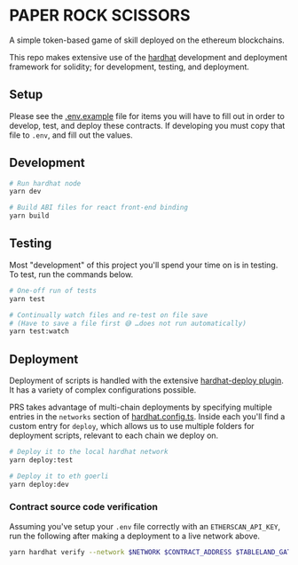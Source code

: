 # PAPER ROCK SCISSORS

A simple token-based game of skill deployed on the ethereum blockchains.

This repo makes extensive use of the [hardhat](https://hardhat.org) development and deployment framework for solidity; for development, testing, and deployment.

## Setup

Please see the [.env.example](./.env.example) file for items you will have to fill out in order to develop, test, and deploy these contracts. If developing you must copy that file to `.env`, and fill out the values.

## Development

```sh
# Run hardhat node
yarn dev

# Build ABI files for react front-end binding
yarn build
```

## Testing

Most "development" of this project you'll spend your time on is in testing. To test, run the commands below.

```sh
# One-off run of tests 
yarn test

# Continually watch files and re-test on file save
# (Have to save a file first 😅 …does not run automatically)
yarn test:watch
```

## Deployment

Deployment of scripts is handled with the extensive [hardhat-deploy plugin](https://github.com/wighawag/hardhat-deploy). It has a variety of complex configurations possible.

PRS takes advantage of multi-chain deployments by specifying multiple entries in the `networks` section of [hardhat.config.ts](./hardhat.config.ts). Inside each you'll find a custom entry for `deploy`, which allows us to use multiple folders for deployment scripts, relevant to each chain we deploy on.

```sh
# Deploy it to the local hardhat network
yarn deploy:test

# Deploy it to eth goerli
yarn deploy:dev
```

### Contract source code verification

Assuming you've setup your `.env` file correctly with an `ETHERSCAN_API_KEY`, run the following after making a deployment to a live network above.

```sh
yarn hardhat verify --network $NETWORK $CONTRACT_ADDRESS $TABLELAND_GATEWAY_ADDRESS_FOR_NETWORK
```
